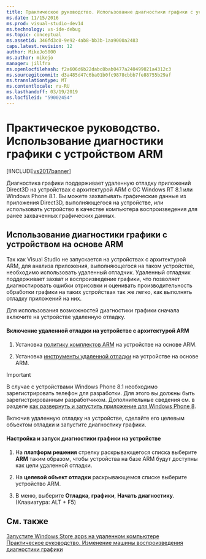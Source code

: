 ```yaml
---
title: Практическое руководство. Использование диагностики графики с устройством ARM | Документация Майкрософт
ms.date: 11/15/2016
ms.prod: visual-studio-dev14
ms.technology: vs-ide-debug
ms.topic: conceptual
ms.assetid: 346fd3c0-9e92-4ab8-bb3b-1aa9000a2483
caps.latest.revision: 12
author: MikeJo5000
ms.author: mikejo
manager: jillfra
ms.openlocfilehash: f2a606d6b22dabc8bab0477a240499021a4312c3
ms.sourcegitcommit: d3a485d47c6ba01b0fc9878cbbb7fe88755b29af
ms.translationtype: MT
ms.contentlocale: ru-RU
ms.lasthandoff: 03/19/2019
ms.locfileid: "59002454"
---
```

# <a name="how-to-use-graphics-diagnostics-with-an-arm-device"></a>Практическое руководство. Использование диагностики графики с устройством ARM
[!INCLUDE[vs2017banner](../includes/vs2017banner.md)]

Диагностика графики поддерживает удаленную отладку приложений Direct3D на устройствах с архитектурой ARM с ОС Windows RT 8.1 или Windows Phone 8.1. Вы можете захватывать графические данные из приложения Direct3D, выполняющегося на устройстве, или использовать устройство в качестве компьютера воспроизведения для ранее захваченных графических данных.  
  
## <a name="using-graphics-diagnostics-with-an-arm-based-device"></a>Использование диагностики графики с устройством на основе ARM  
 Так как Visual Studio не запускается на устройствах с архитектурой ARM, для анализа приложения, выполняющегося на таком устройстве, необходимо использовать удаленный отладчик. Удаленный отладчик поддерживает захват и воспроизведение графики, что позволяет диагностировать ошибки отрисовки и оценивать производительность обработки графики на таких устройствах так же легко, как выполнять отладку приложений на них.  
  
 Для использования возможностей диагностики графики сначала включите на устройстве удаленную отладку.  
  
#### <a name="to-enable-remote-debugging-on-your-arm-based-device"></a>Включение удаленной отладки на устройстве с архитектурой ARM  
  
1.  Установка [политику комплектов ARM](http://msdn.microsoft.com/windows/desktop/dn469188) на устройстве на основе ARM.  
  
2.  Установка [инструменты удаленной отладки](https://my.visualstudio.com/Downloads?q=remote%20tools%20visual%20studio%202015) на устройстве на основе ARM.  
  
> [!IMPORTANT]
>  В случае с устройствами Windows Phone 8.1 необходимо зарегистрировать телефон для разработки. Для этого вы должны быть зарегистрированным разработчиком. Дополнительные сведения см. в разделе [как развернуть и запустить приложение для Windows Phone 8](http://msdn.microsoft.com/library/windowsphone/develop/ff402565.aspx).  
  
 Включив удаленную отладку на устройстве, сделайте его целевым объектом отладки и запустите диагностику графики.  
  
#### <a name="to-configure-and-start-graphics-diagnostics-on-your-device"></a>Настройка и запуск диагностики графики на устройстве  
  
1.  На **платформ решения** стрелку раскрывающегося списка выберите **ARM** таким образом, чтобы устройства на базе ARM будут доступны как цели удаленной отладки.  
  
2.  На **целевой объект отладки** раскрывающемся списке выберите устройство ARM.  
  
3.  В меню, выберите **Отладка**, **графики**, **Начать диагностику**. (Клавиатура: ALT + F5)  
  
## <a name="see-also"></a>См. также  
 [Запустите Windows Store apps на удаленном компьютере](../debugger/run-windows-store-apps-on-a-remote-machine.md)   
 [Практическое руководство. Изменение машины воспроизведения диагностики графики](../debugger/how-to-change-the-graphics-diagnostics-playback-machine.md)
